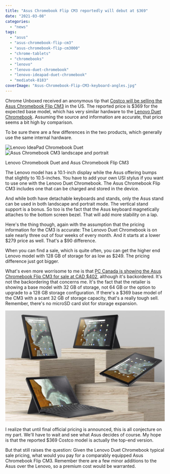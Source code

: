 ```yaml
---
title: "Asus Chromebook Flip CM3 reportedly will debut at $369"
date: "2021-03-08"
categories: 
  - "news"
tags: 
  - "asus"
  - "asus-chromebook-flip-cm3"
  - "asus-chromebook-flip-cm3000"
  - "chrome-tablets"
  - "chromebooks"
  - "lenovo"
  - "lenovo-duet-chromebook"
  - "lenovo-ideapad-duet-chromebook"
  - "mediatek-8183"
coverImage: "Asus-Chromebook-Flip-CM3-keyboard-angles.jpg"
---
```


Chrome Unboxed received an anonymous tip that [Costco will be selling the Asus Chromebook Flip CM3](https://chromeunboxed.com/the-asus-chromebook-cm3-tablet-is-headed-to-costco-for-369/) in the US. The reported price is $369 for the expected base model, which has very similar hardware to the [Lenovo Duet Chromebook](https://www.aboutchromebooks.com/news/lenovo-ideapad-duet-chromebook-review-2020/ "Lenovo Duet Chromebook reviewed: Great for a secondary device, limited as a primary one"). Assuming the source and information are accurate, that price seems a bit high by comparison.

To be sure there are a few differences in the two products, which generally use the same internal hardware.

![Lenovo IdeaPad Chromebook Duet](https://i2.wp.com/www.aboutchromebooks.com/wp-content/uploads/2020/04/ideapad-duet-chromebook-scaled-scaled-e1592490130848.jpg?ssl=1)![Asus Chromebook CM3 landscape and portrait](https://i0.wp.com/www.aboutchromebooks.com/wp-content/uploads/2021/02/Asus-Chromebook-Flip-CM3-landscape-and-portrait.jpg?ssl=1)

Lenovo Chromebook Duet and Asus Chromebook Flip CM3

The Lenovo model has a 10.1-inch display while the Asus offering bumps that slightly to 10.5-inches. You have to add your own USI stylus if you want to use one with the Lenovo Duet Chromebook. The Asus Chromebook Flip CM3 includes one that can be charged and stored in the device.

And while both have detachable keyboards and stands, only the Asus stand can be used in both landscape and portrait mode. The vertical stand support is a bonus. So too is the fact that the Asus keyboard magnetically attaches to the bottom screen bezel. That will add more stability on a lap.

Here's the thing though, again with the assumption that the pricing information for the CM3 is accurate: The Lenovo Duet Chromebook is on sale nearly three out of four weeks of every month. And it starts at a lower $279 price as well. That's a $90 difference.

When you can find a sale, which is quite often, you can get the higher end Lenovo model with 128 GB of storage for as low as $249. The pricing difference just got bigger.

What's even more worrisome to me is that [PC Canada is showing the Asus Chromebook Flip CM3 for sale at CAD $402](https://www.pc-canada.com/item/CM3200FVA-DS42T.html), although it's backordered. It's not the backordering that concerns me. It's the fact that the retailer is showing a base model with 32 GB of storage, not 64 GB or the option to upgrade to a 128 GB storage configuration. If there's a $369 base model of the CM3 with a scant 32 GB of storage capacity, that's a really tough sell. Remember, there's no microSD card slot for storage expansion.

![Asus Chromebook Flip CM3 portfolio](images/Asus-Chromebook-Flip-CM3-versatility-1024x710.jpg)

I realize that until final official pricing is announced, this is all conjecture on my part. We'll have to wait and see what Asus decides of course. My hope is that the reported $369 Costco model is actually the top-end version.

But that still raises the question: Given the Lenovo Duet Chromebook typical sale pricing, what would you pay for a comparably equipped Asus Chromebook Flip CM3. Remember there are a few minor additions to the Asus over the Lenovo, so a premium cost would be warranted.
